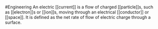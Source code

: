 #Engineering 
An electric [[current]] is a flow of charged [[particle]]s, such as [[electron]]s or [[ion]]s, moving through an electrical [[conductor]] or [[space]]. It is defined as the net rate of flow of electric charge through a surface.
